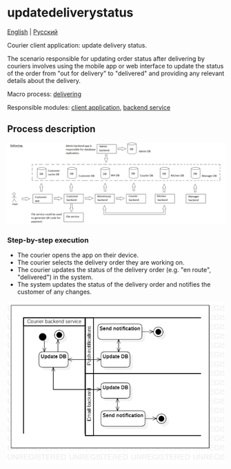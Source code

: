 # updatedeliverystatus

[English](updatedeliverystatus.md) | [Русский](updatedeliverystatus.ru.md)

Courier client application: update delivery status.

The scenario responsible for updating order status after delivering by couriers involves using the mobile app or web interface to update the status of the order from "out for delivery" to "delivered" and providing any relevant details about the delivery.

Macro process: [delivering](../../macroprocesses/delivering.md)

Responsible modules: [client application](../../frontend/courierclient.md), [backend service](../../backend/courierbackend.md)

## Process description

![delivering_overall](../../img/delivering_overall.png)

### Step-by-step execution

- The courier opens the app on their device.
- The courier selects the delivery order they are working on.
- The courier updates the status of the delivery order (e.g. "en route", "delivered") in the system.
- The system updates the status of the delivery order and notifies the customer of any changes.

![courier.updatedeliverystatus](../../img/activitydiagrams/courier.updatedeliverystatus.png)
